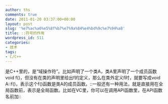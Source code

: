 ```yaml
---
author: ths
comments: true
date: 2011-01-20 03:37:00+00:00
layout: post
slug: '%e7%ac%a6%e5%8f%b7%e7%9a%84%e4%bd%9c%e7%94%a8'
title: ::符号的作用
wordpress_id: 511
categories:
- 技术
tags:
- C/C++
---
```


是C++里的，是“域操作符”。比如声明了一个类A，类A里声明了一个成员函数void f()，但没有在类的声明里给出f的定义，那么在类外定义f时，就要写成void A::f()，表示这个f()函数是类A的成员函数。::一般还有一种用法，就是直接用在全局函数前，表示是全局函数。比如在VC里，你可以在调用API函数里，在API函数名前加::



